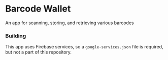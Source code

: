 # Barcode Wallet

An app for scanning, storing, and retrieving various barcodes

### Building

This app uses Firebase services, so a `google-services.json` file is required, but not a part of this repository.
